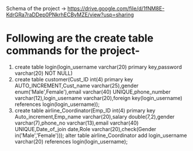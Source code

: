 Schema of the project -> https://drive.google.com/file/d/1fNM8E-KdrGRa7raDDep0PNkrhECByMZE/view?usp=sharing

# Following are the create table commands for the project-

1. create table login(login_username varchar(20) primary key,password varchar(20) NOT NULL)
2. create table customer(Cust_ID int(4) primary key AUTO_INCREMENT,Cust_name varchar(25),gender enum('Male',Female'),email varchar(40) UNIQUE,phone_number varchar(12),login_username varchar(20),foreign key(login_username) references login(login_username));
3. create table airline_Coordinator(Emp_ID int(4) primary key Auto_increment,Emp_name varchar(20),salary double(7,2),gender varchar(7),phone_no varchar(13),email varchar(40) UNIQUE,Date_of_join date,Role varchar(20),check(Gender in('Male','Female')));
 alter table airline_Coordinator add login_username varchar(20) references login(login_username);

